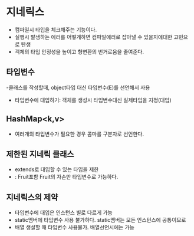 # 지네릭스 
- 컴파일시 타입을 체크해주는 기능이다.  
-  실행시 발생하는 에러를 어떻게하면 컴파일에러로 잡아낼 수 있을지에대한 고민으로 탄생  
-  객체의 타입 안정성을 높이고 형변환의 번거로움을 줄여준다.  

## 타입변수 
-클래스를 작성할때, object타입 대신 타입변수(E)를 선언해서 사용  
- 타입변수에 대입하기: 객체를 생성시 타입변수대신 실제타입을 지정(대입)  

## HashMap<k,v>  
- 여러개의 타입변수가 필요한 경우 콤마를 구분자로 선언한다.  

## 제한된 지네릭 클래스 
- extends로 대입할 수 있는 타입을 제한  
- <T extends Fruit>  : Fruit포함 Fruit의 자손만 타입변수로 가능하다.  

## 지네릭스의 제약  
- 타입변수에 대입은 인스턴스 별로 다르게 가능  
- static멤버에 타입변수 사용 불가하다.  static멤버는 모든 인스턴스에 공통이므로  
- 배열 생설할 때 타입변수 사용불가. 배열선언시에는 가능  
